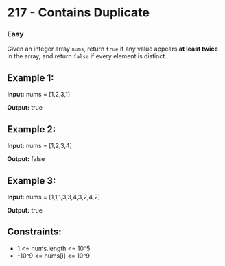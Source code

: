 # 217 - Contains Duplicate
### Easy

Given an integer array ```nums```, return ```true``` if any value appears **at least twice** in the array, and return ```false``` if every element is distinct.


## Example 1:

**Input:** nums = [1,2,3,1]

**Output:** true

## Example 2:

**Input:** nums = [1,2,3,4]

**Output:** false

## Example 3:

**Input:** nums = [1,1,1,3,3,4,3,2,4,2]

**Output:** true

## Constraints:

 -  1 <= nums.length <= 10^5
 - -10^9 <= nums[i] <= 10^9


